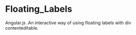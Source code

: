 # Floating_Labels
Angular.js .An interactive way of using floating labels with div contenteditable. 
